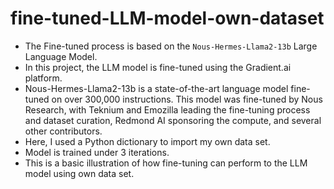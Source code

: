 # fine-tuned-LLM-model-own-dataset
- The Fine-tuned process is based on the `Nous-Hermes-Llama2-13b` Large Language Model.
- In this project, the LLM model is fine-tuned using the Gradient.ai platform.
- Nous-Hermes-Llama2-13b is a state-of-the-art language model fine-tuned on over 300,000 instructions. This model was fine-tuned by Nous Research, with Teknium and Emozilla leading the fine-tuning process and dataset curation, Redmond AI sponsoring the compute, and several other contributors.
- Here, I used a Python dictionary to import my own data set.
- Model is trained under 3 iterations.
- This is a basic illustration of how fine-tuning can perform to the LLM model using own data set.
